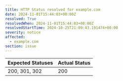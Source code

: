 ```yaml
---
title: HTTP Status resolved for example.com
date: 2024-11-01T15:44:03+00:00Z
resolved: True
resolvedWhen: 2024-11-01T15:44:03+00:00Z
resolvedStartTime: 2024-10-25T21:09:43.191474+00:00
severity: notice
affected:
  - example.com
section: issue
---
```


| Expected Statuses | Actual Status  |
|-------------------|----------------|
| 200, 301, 302 | 200 |
